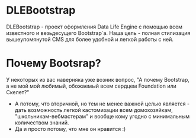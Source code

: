 DLEBootstrap
============

DLEBootstrap - проект оформления Data Life Engine с помощью всем известного и везьдесущего Bootstrap`a.
Наша цель - полная стилизация вышеyпомянутой CMS для более удобной и легкой работы с ней.

Почему Bootsrap?
============

У некоторых из вас наверняка уже возник вопрос, "А почему Bootstrap, a не мой мой любимый, обожаемый всем сердцем Foundation или Скелет?"
 - А потому, что вторичной, но тем не менее важной целью является  - дать возможность легкой кастомизации всем домохозяйкам, "школьникам-вебмастерам" и вообще кому угодно с минимальным количеством знаний.
 - Да и просто потому, что мне он нравится :)
